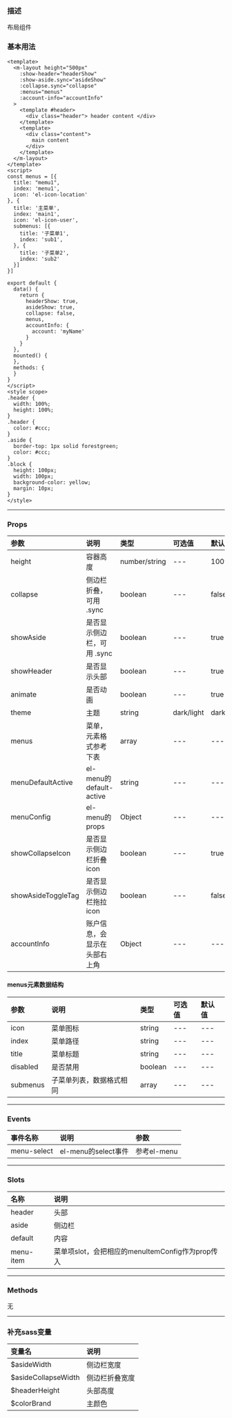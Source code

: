 ### 描述
布局组件

### 基本用法
```vue
<template>
  <m-layout height="500px"
    :show-header="headerShow"
    :show-aside.sync="asideShow"
    :collapse.sync="collapse"
    :menus="menus"
    :account-info="accountInfo"
  >
    <template #header>
      <div class="header"> header content </div>
    </template>
    <template>
      <div class="content">
        main content
      </div>
    </template>
  </m-layout>
</template>
<script>
const menus = [{
  title: "memu1",
  index: 'menu1',
  icon: 'el-icon-location'
}, {
  title: '主菜单',
  index: 'main1',
  icon: 'el-icon-user',
  submenus: [{
    title: '子菜单1',
    index: 'sub1',
  }, {
    title: '子菜单2',
    index: 'sub2'
  }]
}]

export default {
  data() {
    return {
      headerShow: true,
      asideShow: true,
      collapse: false,
      menus,
      accountInfo: {
        account: 'myName'
      }
    }
  },
  mounted() {
  },
  methods: {
  }
}
</script>
<style scope>
.header {
  width: 100%;
  height: 100%;
}
.header {
  color: #ccc;
}
.aside {
  border-top: 1px solid forestgreen;
  color: #ccc;
}
.block {
  height: 100px;
  width: 100px;
  background-color: yellow;
  margin: 10px;
}
</style>
```
---

### Props

| 参数 | 说明 | 类型 | 可选值 | 默认值 |
| :---- | :---- | :---- | :---- | :---- | 
| height | 容器高度 | number/string | --- | 100vh |
| collapse | 侧边栏折叠，可用 .sync | boolean | --- | false |
| showAside | 是否显示侧边栏，可用 .sync | boolean | --- | true |
| showHeader | 是否显示头部 | boolean | --- | true |
| animate | 是否动画 | boolean | --- | true |
| theme | 主题 | string | dark/light | dark |
| menus | 菜单，元素格式参考下表 | array | --- | --- |
| menuDefaultActive | el-menu的default-active | string | --- | --- |
| menuConfig | el-menu的props | Object | --- | --- |
| showCollapseIcon | 是否显示侧边栏折叠icon | boolean | --- | true |
| showAsideToggleTag | 是否显示侧边栏拖拉icon | boolean | --- | false |
| accountInfo | 账户信息，会显示在头部右上角 | Object | --- | --- |

#### menus元素数据结构

| 参数 | 说明 | 类型 | 可选值 | 默认值 |
| :---- | :---- | :---- | :---- | :---- | 
| icon | 菜单图标 | string | --- | --- |
| index | 菜单路径 | string | --- | --- |
| title | 菜单标题 | string | --- | --- |
| disabled | 是否禁用 | boolean | --- | --- |
| submenus | 子菜单列表，数据格式相同 | array | --- | --- |

---

### Events

| 事件名称 | 说明 | 参数 |
| :---- | :---- | :---- |
| menu-select | el-menu的select事件 | 参考el-menu |


---

### Slots
| 名称 | 说明 | 
| :---- | :---- |
| header | 头部 | 
| aside | 侧边栏 | 
| default | 内容 |
| menu-item | 菜单项slot，会把相应的menuItemConfig作为prop传入 |


---

### Methods

无

---

### 补充sass变量

| 变量名 | 说明 |
| :---- | :---- |
| $asideWidth | 侧边栏宽度 | 
| $asideCollapseWidth | 侧边栏折叠宽度 | 
| $headerHeight | 头部高度 |
| $colorBrand | 主颜色 |

